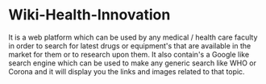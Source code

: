 # Wiki-Health-Innovation
It is a web platform which can be used by any medical / health care faculty in order to search for latest drugs or equipment's that are available in the market for them or to research upon them. It also contain's a Google like search engine which can be used to make any generic search like WHO or Corona and it will display you the links and images related to that topic.
